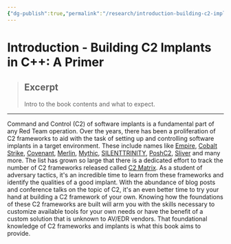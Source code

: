 ```yaml
---
{"dg-publish":true,"permalink":"/research/introduction-building-c2-implants-in-c-a-primer/","created":"","updated":""}
---
```



# Introduction - Building C2 Implants in C++: A Primer

> ## Excerpt
> Intro to the book contents and what to expect.

---
Command and Control (C2) of software implants is a fundamental part of any Red Team operation. Over the years, there has been a proliferation of C2 frameworks to aid with the task of setting up and controlling software implants in a target environment. These include names like [Empire](https://github.com/EmpireProject/Empire), [Cobalt Strike](https://www.cobaltstrike.com/), [Covenant](https://github.com/cobbr/Covenant), [Merlin](https://github.com/Ne0nd0g/merlin), [Mythic](https://github.com/its-a-feature/Mythic), [SILENTTRINITY](https://github.com/byt3bl33d3r/SILENTTRINITY), [PoshC2](https://github.com/nettitude/PoshC2), [Sliver](https://github.com/BishopFox/sliver) and many more. The list has grown so large that there is a dedicated effort to track the number of C2 frameworks released called [C2 Matrix](https://www.thec2matrix.com/). As a student of adversary tactics, it's an incredible time to learn from these frameworks and identify the qualities of a good implant. With the abundance of blog posts and conference talks on the topic of C2, it's an even better time to try your hand at building a C2 framework of your own. Knowing how the foundations of these C2 frameworks are built will arm you with the skills necessary to customize available tools for your own needs or have the benefit of a custom solution that is unknown to AV/EDR vendors. That foundational knowledge of C2 frameworks and implants is what this book aims to provide.
